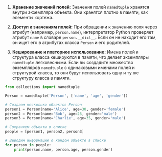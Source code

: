 1. **Хранение значений полей:** Значения полей `namedtuple` хранятся внутри экземпляра объекта. Они хранятся плотно в памяти, как элементы кортежа.
    
2. **Доступ к значениям полей:** При обращении к значению поля через атрибут (например, `person.name`), интерпретатор Python проверяет атрибут `name` в словаре `person.__dict__`. Если он не находит его там, он ищет его в атрибутах класса `Person` и его родителей.
    
3. **Кеширование и повторное использование:** Имена полей и структура класса кешируются в памяти, что делает экземпляры `namedtuple` легковесными. Если вы создадите множество экземпляров `namedtuple` с одинаковыми именами полей и структурой класса, то они будут использовать одну и ту же структуру класса в памяти.


```python
from collections import namedtuple

Person = namedtuple('Person', ['name', 'age', 'gender'])

# Создаем несколько объектов Person
person1 = Person(name='Alice', age=30, gender='female')
person2 = Person(name='Bob', age=25, gender='male')
person3 = Person(name='Charlie', age=35, gender='male')

# Сохраняем объекты в списке
people = [person1, person2, person3]

# Выводим информацию о каждом объекте в списке
for person in people:
    print(person.name, person.age, person.gender)
```